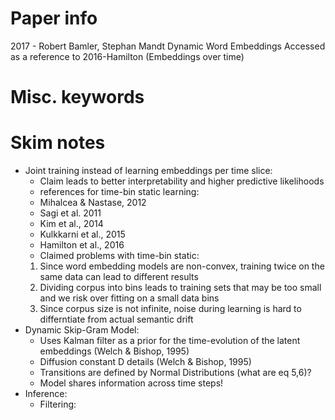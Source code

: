 # Paper info
2017 - Robert Bamler, Stephan Mandt
Dynamic Word Embeddings
Accessed as a reference to 2016-Hamilton (Embeddings over time)

# Misc. keywords

# Skim notes
- Joint training instead of learning embeddings per time slice:
    - Claim leads to better interpretability and higher predictive likelihoods
    - references for time-bin static learning:
	- Mihalcea & Nastase, 2012
	- Sagi et al. 2011
	- Kim et al., 2014
	- Kulkkarni et al., 2015
	- Hamilton et al., 2016
    - Claimed problems with time-bin static:
	1. Since word embedding models are non-convex, training twice on the 
	    same data can lead to different results
	2. Dividing corpus into bins leads to training sets that may be too small
	    and we risk over fitting on a small data bins
	3. Since corpus size is not infinite, noise during learning is hard to 
	    differntiate from actual semantic drift
- Dynamic Skip-Gram Model:
    - Uses Kalman filter as a prior for the time-evolution of the latent 
	embeddings (Welch & Bishop, 1995)
    - Diffusion constant D details (Welch & Bishop, 1995)
    - Transitions are defined by Normal Distributions (what are eq 5,6)?
    - Model shares information across time steps!
- Inference:
    - Filtering: 
